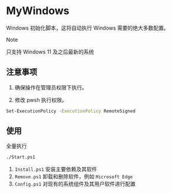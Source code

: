 # MyWindows

Windows 初始化脚本，这将自动执行 Windows 需要的绝大多数配置。

> [!NOTE]
> 只支持 Windows 11 及之后最新的系统

## 注意事项

1. 确保操作在管理员权限下执行。

2. 修改 pwsh 执行权限。

```sh
Set-ExecutionPolicy -ExecutionPolicy RemoteSigned
```

## 使用

全量执行

```sh
./Start.ps1
```

1. `Install.ps1` 安装主要依赖及其软件
2. `Remove.ps1` 卸载和删除软件，例如 `Microsoft Edge`
3. `Config.ps1` 对现有的系统组件及其用户软件进行配置